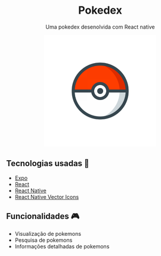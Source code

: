 <h1 align="center">Pokedex</h1>
<p align="center">Uma pokedex desenolvida com React native</p>
<p align="center">
  <img src="./assets/adaptive-icon.png" alt="Pokedex" width=300 height=300 />
</p>

## Tecnologias usadas :rocket:

- [Expo](https://expo.dev/)
- [React](https://pt-br.reactjs.org/)
- [React Native](https://reactnative.dev/)
- [React Native Vector Icons](https://oblador.github.io/react-native-vector-icons/)

## Funcionalidades :video_game:

- Visualização de pokemons
- Pesquisa de pokemons
- Informações detalhadas de pokemons
